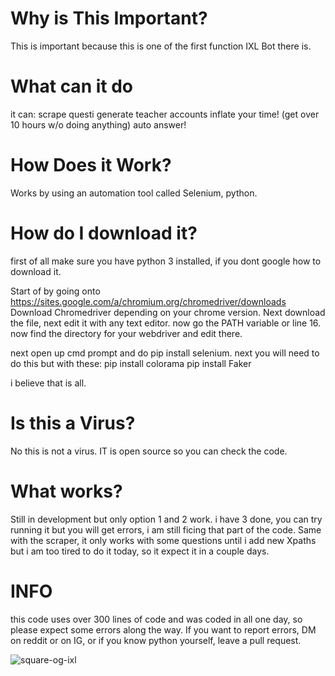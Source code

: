 # Why is This Important?
This is important because this is one of the first function IXL Bot there is.


# What can it do

it can:
scrape questi
generate teacher accounts
inflate your time! (get over 10 hours w/o doing anything)
auto answer!

# How Does it Work?
Works by using an automation tool called Selenium, python.

# How do I download it?

first of all make sure you have python 3 installed, if you dont google how to download it.

Start of by going onto https://sites.google.com/a/chromium.org/chromedriver/downloads
Download Chromedriver depending on your chrome version.
Next download the file, next edit it with any text editor. 
now go the PATH variable or line 16. now find the directory for your webdriver and edit there. 

next open up cmd prompt and do pip install selenium.
next you will need to do this but with these:
pip install colorama
pip install Faker

i believe that is all.

# Is this a Virus?
No this is not a virus. IT is open source so you can check the code. 

# What works?
Still in development but only option 1 and 2 work. 
i have 3 done, you can try running it but you will get errors, i am still ficing that part of the code.
Same with the scraper, it only works with some questions until i add new Xpaths but i am too tired to do it today, so it expect it in a couple days.

# INFO
this code uses over 300 lines of code and was coded in all one day, so please expect some errors along the way.
If you want to report errors, DM on reddit or on IG, or if you  know python yourself, leave a pull request.

<a><img src="https://i.ibb.co/yN0x0TG/square-og-ixl.png" alt="square-og-ixl" border="0"></a>

